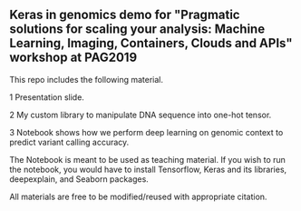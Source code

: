 ## **Keras in genomics demo for "Pragmatic solutions for scaling your analysis: Machine Learning, Imaging, Containers, Clouds and APIs" workshop at PAG2019**

This repo includes the following material.

1 Presentation slide.

2 My custom library to manipulate DNA sequence into one-hot tensor.

3 Notebook shows how we perform deep learning on genomic context to predict variant calling accuracy.

The Notebook is meant to be used as teaching material. If you wish to run the notebook, you would have to install Tensorflow, Keras and its libraries, deepexplain, and Seaborn packages.

All materials are free to be modified/reused with appropriate citation.
